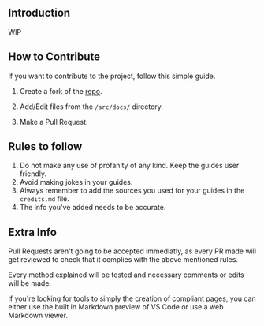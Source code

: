 ## Introduction

WIP

## How to Contribute
If you want to contribute to the project, follow this simple guide.

 1. Create a fork of the [repo](https://github.com/PersonaDocs/personadocs.github.io).
 2. Add/Edit files from the `/src/docs/` directory.
 
 3. Make a Pull Request.

## Rules to follow

 1. Do not make any use of profanity of any kind. Keep the guides user friendly.
 2. Avoid making jokes in your guides.
 3. Always remember to add the sources you used for your guides in the `credits.md` file.
 4. The info you've added needs to be accurate.

## Extra Info

Pull Requests aren't going to be accepted immediatly, as every PR made will get reviewed to check that it complies with the above mentioned rules.

Every method explained will be tested and necessary comments or edits will be made.

If you're looking for tools to simply the creation of compliant pages, you can either use the built in Markdown preview of VS Code or use a web Markdown viewer.
